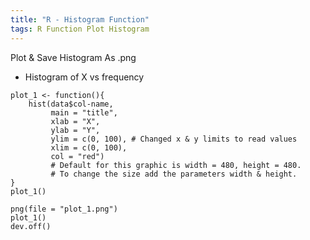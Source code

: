 ```yaml
---
title: "R - Histogram Function"
tags: R Function Plot Histogram
---
```



Plot & Save Histogram As .png

- Histogram of X vs frequency

```{r}
plot_1 <- function(){
    hist(data$col-name, 
         main = "title",
         xlab = "X",
         ylab = "Y",
         ylim = c(0, 100), # Changed x & y limits to read values
         xlim = c(0, 100),
         col = "red")
         # Default for this graphic is width = 480, height = 480.
         # To change the size add the parameters width & height.
}
plot_1()

png(file = "plot_1.png")
plot_1()
dev.off()
```
